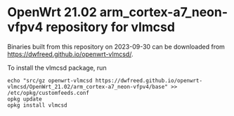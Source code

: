 OpenWrt 21.02 arm_cortex-a7_neon-vfpv4 repository for vlmcsd
========

Binaries built from this repository on 2023-09-30 can be downloaded from <https://dwfreed.github.io/openwrt-vlmcsd/>.

To install the vlmcsd package, run

```
echo "src/gz openwrt-vlmcsd https://dwfreed.github.io/openwrt-vlmcsd/OpenWrt_21.02/arm_cortex-a7_neon-vfpv4/base" >> /etc/opkg/customfeeds.conf
opkg update
opkg install vlmcsd
```
